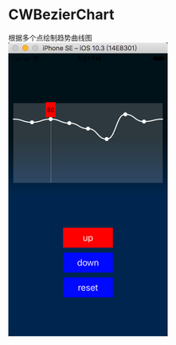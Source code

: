 # CWBezierChart
根据多个点绘制趋势曲线图  
![image](https://github.com/luchenfeng199211/CWBezierChart/blob/master/WX20170819-152716.png)
